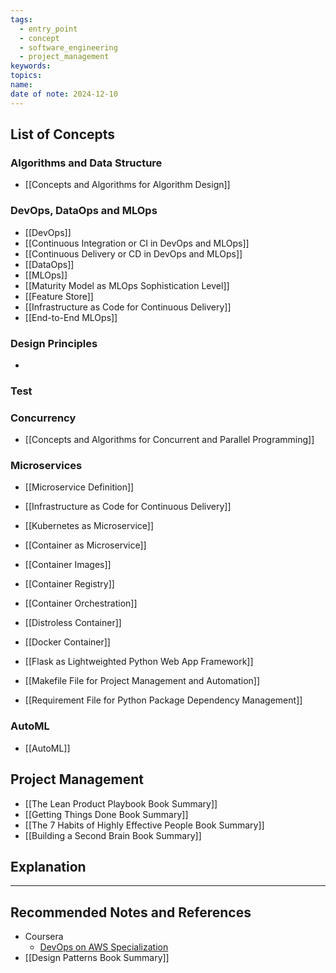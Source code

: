 ```yaml
---
tags:
  - entry_point
  - concept
  - software_engineering
  - project_management
keywords: 
topics: 
name: 
date of note: 2024-12-10
---
```

## List of Concepts

### Algorithms and Data Structure

- [[Concepts and Algorithms for Algorithm Design]]

### DevOps, DataOps and MLOps

- [[DevOps]]
- [[Continuous Integration or CI in DevOps and MLOps]]
- [[Continuous Delivery or CD in DevOps and MLOps]]
- [[DataOps]]
- [[MLOps]]
- [[Maturity Model as MLOps Sophistication Level]]
- [[Feature Store]]
- [[Infrastructure as Code for Continuous Delivery]]
- [[End-to-End MLOps]]


### Design Principles

- 



### Test 




### Concurrency

- [[Concepts and Algorithms for Concurrent and Parallel Programming]]


### Microservices

- [[Microservice Definition]]
- [[Infrastructure as Code for Continuous Delivery]]
- [[Kubernetes as Microservice]]

- [[Container as Microservice]]
- [[Container Images]]
- [[Container Registry]]
- [[Container Orchestration]]
- [[Distroless Container]]

- [[Docker Container]]
- [[Flask as Lightweighted Python Web App Framework]]
- [[Makefile File for Project Management and Automation]]
- [[Requirement File for Python Package Dependency Management]]

### AutoML

- [[AutoML]]



## Project Management

- [[The Lean Product Playbook Book Summary]]
- [[Getting Things Done Book Summary]]
- [[The 7 Habits of Highly Effective People Book Summary]]
- [[Building a Second Brain Book Summary]]




## Explanation





-----------
##  Recommended Notes and References


- Coursera
	- [DevOps on AWS Specialization](https://www.coursera.org/specializations/aws-devops)
- [[Design Patterns Book Summary]]